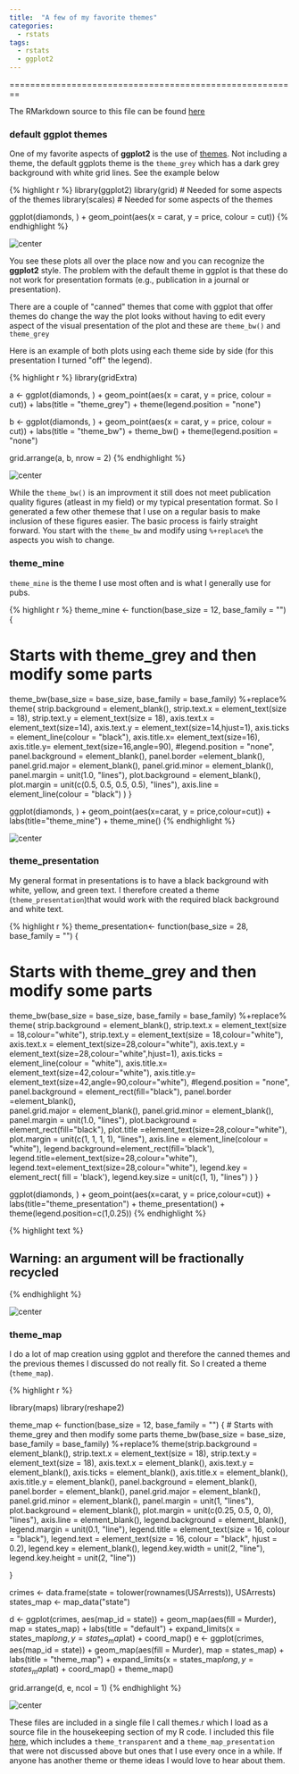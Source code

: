 ```yaml
---
title:  "A few of my favorite themes"
categories:
  - rstats
tags:
  - rstats
  - ggplot2
---
```




========================================================

The RMarkdown source to this file can be found [here](\Rmd\2014-06-10-favorite-themes.Rmd)

### default ggplot themes
One of my favorite aspects of **ggplot2** is the use of [themes](http://docs.ggplot2.org/0.9.3/).  Not including a theme, the default ggplots theme is the ```theme_grey``` which has a dark grey background with white grid lines.  See the example below






{% highlight r %}
library(ggplot2)
library(grid)  # Needed for some aspects of the themes
library(scales)  # Needed for some aspects of the themes

ggplot(diamonds, ) + geom_point(aes(x = carat, y = price, colour = cut))
{% endhighlight %}

![center](/figs/2014-06-10-favorite-themes/unnamed-chunk-2.png) 


You see these plots all over the place now and you can recognize the **ggplot2** style.  The problem with the default theme in ggplot is that these do not work for presentation formats (e.g., publication in a journal or presentation).  

There are a couple of "canned" themes that come with ggplot that offer themes do change the way the plot looks without having to edit every aspect of the visual presentation of the plot and these are ```theme_bw()``` and ```theme_grey```

Here is an example of both plots using each theme side by side (for this presentation I turned "off" the legend).  

{% highlight r %}
library(gridExtra)

a <- ggplot(diamonds, ) + geom_point(aes(x = carat, y = price, colour = cut)) + 
    labs(title = "theme_grey") + theme(legend.position = "none")

b <- ggplot(diamonds, ) + geom_point(aes(x = carat, y = price, colour = cut)) + 
    labs(title = "theme_bw") + theme_bw() + theme(legend.position = "none")

grid.arrange(a, b, nrow = 2)
{% endhighlight %}

![center](/figs/2014-06-10-favorite-themes/unnamed-chunk-3.png) 


While the ```theme_bw()``` is an improvment it still does not meet publication quality figures (atleast in my field) or my typical presentation format.  So I generated a few other themese that I use on a regular basis to make inclusion of these figures easier.  The basic process is fairly straight forward.  You start with the ```theme_bw``` and modify using ```%+replace%``` the aspects you wish to change.  

### theme_mine
```theme_mine``` is the theme I use most often and is what I generally use for pubs.

{% highlight r %}
theme_mine <- function(base_size = 12, base_family = "") {
  # Starts with theme_grey and then modify some parts
  theme_bw(base_size = base_size, base_family = base_family) %+replace%
    theme(
      strip.background = element_blank(),
      strip.text.x = element_text(size = 18),
      strip.text.y = element_text(size = 18),
      axis.text.x = element_text(size=14),
      axis.text.y = element_text(size=14,hjust=1),
      axis.ticks =  element_line(colour = "black"), 
      axis.title.x= element_text(size=16),
      axis.title.y= element_text(size=16,angle=90),
      #legend.position = "none", 
      panel.background = element_blank(), 
      panel.border =element_blank(), 
      panel.grid.major = element_blank(), 
      panel.grid.minor = element_blank(), 
      panel.margin = unit(1.0, "lines"), 
      plot.background = element_blank(), 
      plot.margin = unit(c(0.5,  0.5, 0.5, 0.5), "lines"),
      axis.line = element_line(colour = "black")
    )
}


ggplot(diamonds, ) +
  geom_point(aes(x=carat, y = price,colour=cut)) +
  labs(title="theme_mine") +
  theme_mine()
{% endhighlight %}

![center](/figs/2014-06-10-favorite-themes/unnamed-chunk-4.png) 


### theme_presentation

My general format in presentations is to have a black background with white, yellow, and green text.   I therefore created a theme (```theme_presentation```)that would work with the required black background and white text.  


{% highlight r %}
theme_presentation<- function(base_size = 28, base_family = "") {
  # Starts with theme_grey and then modify some parts
  theme_bw(base_size = base_size, base_family = base_family) %+replace%
    theme(
      strip.background = element_blank(),
      strip.text.x = element_text(size = 18,colour="white"),
      strip.text.y = element_text(size = 18,colour="white"),
      axis.text.x = element_text(size=28,colour="white"),
      axis.text.y = element_text(size=28,colour="white",hjust=1),
      axis.ticks =  element_line(colour = "white"), 
      axis.title.x= element_text(size=42,colour="white"),
      axis.title.y= element_text(size=42,angle=90,colour="white"),
      #legend.position = "none", 
      panel.background = element_rect(fill="black"), 
      panel.border =element_blank(),  
      panel.grid.major = element_blank(), 
      panel.grid.minor = element_blank(), 
      panel.margin = unit(1.0, "lines"), 
      plot.background = element_rect(fill="black"), 
      plot.title =element_text(size=28,colour="white"), 
      plot.margin = unit(c(1,  1, 1, 1), "lines"),
      axis.line = element_line(colour = "white"),
      legend.background=element_rect(fill='black'),
      legend.title=element_text(size=28,colour="white"),
      legend.text=element_text(size=28,colour="white"),
      legend.key = element_rect( fill = 'black'),
      legend.key.size = unit(c(1, 1), "lines")
    )
}


ggplot(diamonds, ) +
  geom_point(aes(x=carat, y = price,colour=cut)) +
  labs(title="theme_presentation") +
  theme_presentation() + 
  theme(legend.position=c(1,0.25))
{% endhighlight %}



{% highlight text %}
## Warning: an argument will be fractionally recycled
{% endhighlight %}

![center](/figs/2014-06-10-favorite-themes/unnamed-chunk-5.png) 


### theme_map

I do a lot of map creation using ggplot and therefore the canned themes and the previous themes I discussed do not really fit.  So I created a theme (```theme_map```).  


{% highlight r %}

library(maps)
library(reshape2)

theme_map <- function(base_size = 12, base_family = "") {
    # Starts with theme_grey and then modify some parts
    theme_bw(base_size = base_size, base_family = base_family) %+replace% theme(strip.background = element_blank(), 
        strip.text.x = element_text(size = 18), strip.text.y = element_text(size = 18), 
        axis.text.x = element_blank(), axis.text.y = element_blank(), axis.ticks = element_blank(), 
        axis.title.x = element_blank(), axis.title.y = element_blank(), panel.background = element_blank(), 
        panel.border = element_blank(), panel.grid.major = element_blank(), 
        panel.grid.minor = element_blank(), panel.margin = unit(1, "lines"), 
        plot.background = element_blank(), plot.margin = unit(c(0.25, 0.5, 0, 
            0), "lines"), axis.line = element_blank(), legend.background = element_blank(), 
        legend.margin = unit(0.1, "line"), legend.title = element_text(size = 16, 
            colour = "black"), legend.text = element_text(size = 16, colour = "black", 
            hjust = 0.2), legend.key = element_blank(), legend.key.width = unit(2, 
            "line"), legend.key.height = unit(2, "line"))
    
}

crimes <- data.frame(state = tolower(rownames(USArrests)), USArrests)
states_map <- map_data("state")

d <- ggplot(crimes, aes(map_id = state)) + geom_map(aes(fill = Murder), map = states_map) + 
    labs(title = "default") + expand_limits(x = states_map$long, y = states_map$lat) + 
    coord_map()
e <- ggplot(crimes, aes(map_id = state)) + geom_map(aes(fill = Murder), map = states_map) + 
    labs(title = "theme_map") + expand_limits(x = states_map$long, y = states_map$lat) + 
    coord_map() + theme_map()

grid.arrange(d, e, ncol = 1)
{% endhighlight %}

![center](/figs/2014-06-10-favorite-themes/unnamed-chunk-6.png) 


These files are included in a single file I call themes.r which I load as a source file in the housekeeping section of my R code.  I included this file [here](\datasets\themes.R), which includes a ```theme_transparent``` and a ```theme_map_presentation``` that were not discussed above but ones that I use every once in a while.  If anyone has another theme or theme ideas I would love to hear about them.  


